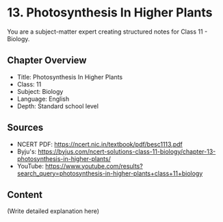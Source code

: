 # 13. Photosynthesis In Higher Plants

You are a subject-matter expert creating structured notes for Class 11 - Biology.

## Chapter Overview
- Title: Photosynthesis In Higher Plants
- Class: 11
- Subject: Biology
- Language: English
- Depth: Standard school level

## Sources
- NCERT PDF: https://ncert.nic.in/textbook/pdf/besc1113.pdf
- Byju's: https://byjus.com/ncert-solutions-class-11-biology/chapter-13-photosynthesis-in-higher-plants/
- YouTube: https://www.youtube.com/results?search_query=photosynthesis-in-higher-plants+class+11+biology

## Content
(Write detailed explanation here)
